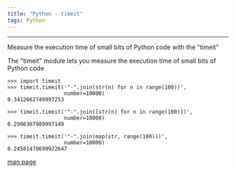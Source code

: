 ```yaml
---
title: "Python - timeit"
tags: Python
---
```



<hr>
Measure the execution time of small bits of Python code with the "timeit"


The "timeit" module lets you measure the execution time of small bits of Python code

```
>>> import timeit
>>> timeit.timeit('"-".join(str(n) for n in range(100))',
                  number=10000)
0.3412662749997253

>>> timeit.timeit('"-".join([str(n) for n in range(100)])',
                  number=10000)
0.2996307989997149

>>> timeit.timeit('"-".join(map(str, range(100)))',
                  number=10000)
0.24581470699922647
```

[man page]()

